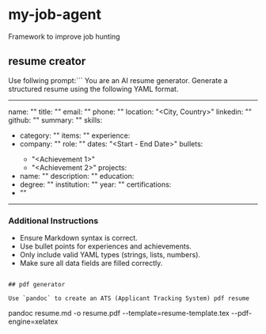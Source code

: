 # my-job-agent
Framework to improve job hunting

## resume creator

Use follwing prompt:```
You are an AI resume generator. Generate a structured resume using the following YAML format.

---
name: "<Full Name>"
title: "<Professional Title>"
email: "<Email Address>"
phone: "<Phone Number>"
location: "<City, Country>"
linkedin: "<LinkedIn Profile>"
github: "<GitHub Profile>"
summary: "<Brief summary of professional experience>"
skills:
  - category: "<Skill Category>"
    items: "<Comma-separated list of skills>"
experience:
  - company: "<Company Name>"
    role: "<Job Title>"
    dates: "<Start - End Date>"
    bullets:
      - "<Achievement 1>"
      - "<Achievement 2>"
projects:
  - name: "<Project Name>"
    description: "<Brief description>"
education:
  - degree: "<Degree Name>"
    institution: "<Institution Name>"
    year: "<Year of Completion>"
certifications:
  - "<Certification Name>"
---

### **Additional Instructions**
- Ensure Markdown syntax is correct.
- Use bullet points for experiences and achievements.
- Only include valid YAML types (strings, lists, numbers).
- Make sure all data fields are filled correctly.
```

## pdf generator

Use `pandoc` to create an ATS (Applicant Tracking System) pdf resume

```
pandoc resume.md -o resume.pdf --template=resume-template.tex --pdf-engine=xelatex
```
